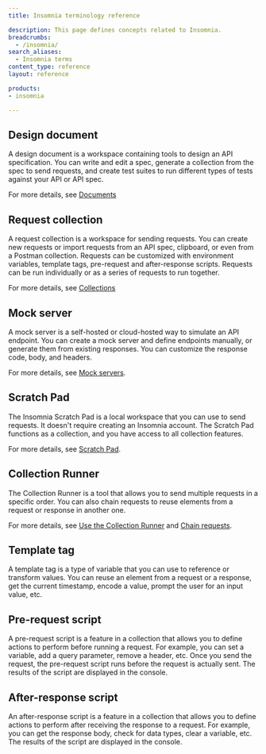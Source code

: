 ```yaml
---
title: Insomnia terminology reference

description: This page defines concepts related to Insomnia.
breadcrumbs: 
  - /insomnia/
search_aliases:
  - Insomnia terms
content_type: reference
layout: reference

products:
- insomnia

---
```


## Design document
A design document is a workspace containing tools to design an API specification. You can write and edit a spec, generate a collection from the spec to send requests, and create test suites to run different types of tests against your API or API spec.

For more details, see [Documents](/insomnia/documents/)

## Request collection
A request collection is a workspace for sending requests. You can create new requests or import requests from an API spec, clipboard, or even from a Postman collection. Requests can be customized with environment variables, template tags, pre-request and after-response scripts. Requests can be run individually or as a series of requests to run together.

For more details, see [Collections](/insomnia/collections/)

## Mock server
A mock server is a self-hosted or cloud-hosted way to simulate an API endpoint. You can create a mock server and define endpoints manually, or generate them from existing responses. You can customize the response code, body, and headers.

For more details, see [Mock servers](/insomnia/mock-servers/).

## Scratch Pad
The Insomnia Scratch Pad is a local workspace that you can use to send requests. It doesn't require creating an Insomnia account. The Scratch Pad functions as a collection, and you have access to all collection features.

For more details, see [Scratch Pad](/insomnia/storage/#scratch-pad).

## Collection Runner
The Collection Runner is a tool that allows you to send multiple requests in a specific order. You can also chain requests to reuse elements from a request or response in another one.

For more details, see [Use the Collection Runner](/how-to/use-the-collection-runner/) and [Chain requests](/how-to/chain-requests/).

## Template tag
A template tag is a type of variable that you can use to reference or transform values. You can reuse an element from a request or a response, get the current timestamp, encode a value, prompt the user for an input value, etc.


## Pre-request script
A pre-request script is a feature in a collection that allows you to define actions to perform before running a request. For example, you can set a variable, add a query parameter, remove a header, etc. Once you send the request, the pre-request script runs before the request is actually sent. The results of the script are displayed in the console.

## After-response script
An after-response script is a feature in a collection that allows you to define actions to perform after receiving the response to a request. For example, you can get the response body, check for data types, clear a variable, etc. The results of the script are displayed in the console.
